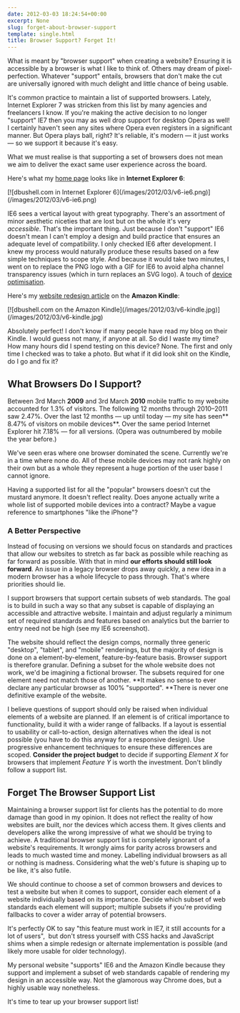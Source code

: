 ```yaml
---
date: 2012-03-03 18:24:54+00:00
excerpt: None
slug: forget-about-browser-support
template: single.html
title: Browser Support? Forget It!
---
```


What is meant by "browser support" when creating a website? Ensuring it is accessible by a browser is what I like to think of. Others may dream of pixel-perfection. Whatever "support" entails, browsers that don't make the cut are universally ignored with much delight and little chance of being usable.

It's common practice to maintain a list of supported browsers. Lately, Internet Explorer 7 was stricken from this list by many agencies and freelancers I know. If you're making the active decision to no longer "support" IE7 then you may as well drop support for desktop Opera as well! I certainly haven't seen any sites where Opera even registers in a significant manner. But Opera plays ball, right? It's reliable, it's modern — it just works — so we support it because it's easy.

What we must realise is that supporting a set of browsers does not mean we aim to deliver the exact same user experience across the board.

Here's what my [home page](/) looks like in **Internet Explorer 6**:

<p class="b-post__image">[![dbushell.com in Internet Explorer 6](/images/2012/03/v6-ie6.png)](/images/2012/03/v6-ie6.png)</p>

IE6 sees a vertical layout with great typography. There's an assortment of minor aesthetic niceties that are lost but on the whole it's very *accessible*. That's the important thing. Just because I don't "support" IE6 doesn't mean I can't employ a design and build practice that ensures an adequate level of compatibility. I only checked IE6 after development. I knew my process would naturally produce these results based on a few simple techniques to scope style. And because it would take two minutes, I went on to replace the PNG logo with a GIF for IE6 to avoid alpha channel transparency issues (which in turn replaces an SVG logo). A touch of [device optimisation](/2012/01/11/device-optimisation/).

Here's my [website redesign article](/2012/02/27/spring-cleaning-redesigning-dbushell-com/) on the **Amazon Kindle**:

<p class="b-post__image">[![dbushell.com on the Amazon Kindle](/images/2012/03/v6-kindle.jpg)](/images/2012/03/v6-kindle.jpg)</p>

Absolutely perfect! I don't know if many people have read my blog on their Kindle. I would guess not many, if anyone at all. So did I waste my time? How many hours did I spend testing on this device? None. The first and only time I checked was to take a photo. But what if it did look shit on the Kindle, do I go and fix it?


## What Browsers Do I Support?


Between 3rd March **2009** and 3rd March **2010** mobile traffic to my website accounted for 1.3% of visitors. The following 12 months through 2010–2011 saw 2.47%. Over the last 12 months — up until today — my site has seen** 8.47% of visitors on mobile devices**. Over the same period Internet Explorer hit 7.18% — for all versions. (Opera was outnumbered by mobile the year before.)

We've seen eras where one browser dominated the scene. Currently we're in a time where none do. All of these mobile devices may not rank highly on their own but as a whole they represent a huge portion of the user base I cannot ignore.

Having a supported list for all the "popular" browsers doesn't cut the mustard anymore. It doesn't reflect reality. Does anyone actually write a whole list of supported mobile devices into a contract? Maybe a vague reference to smartphones "like the iPhone"?


### A Better Perspective


Instead of focusing on versions we should focus on standards and practices that allow our websites to stretch as far back as possible while reaching as far forward as possible. With that in mind **our efforts should still look forward**. An issue in a legacy browser drops away quickly, a new idea in a modern browser has a whole lifecycle to pass through. That's where priorities should lie.

I support browsers that support certain subsets of web standards. The goal is to build in such a way so that any subset is capable of displaying an accessible and attractive website. I maintain and adjust regularly a minimum set of required standards and features based on analytics but the barrier to entry need not be high (see my IE6 screenshot).

The website should reflect the design comps, normally three generic "desktop", "tablet", and "mobile" renderings, but the majority of design is done on a element-by-element, feature-by-feature basis. Browser support is therefore granular. Defining a subset for the whole website does not work, we'd be imagining a fictional browser. The subsets required for one element need not match those of another. **It makes no sense to ever declare any particular browser as 100% "supported". **There is never one definitive example of the website.

I believe questions of support should only be raised when individual elements of a website are planned. If an element is of critical importance to functionality, build it with a wider range of fallbacks. If a layout is essential to usability or call-to-action, design alternatives when the ideal is not possible (you have to do this anyway for a responsive design). Use progressive enhancement techniques to ensure these differences are scoped. **Consider the project budget** to decide if supporting *Element X* for browsers that implement *Feature Y* is worth the investment. Don't blindly follow a support list.


## Forget The Browser Support List


Maintaining a browser support list for clients has the potential to do more damage than good in my opinion. It does not reflect the reality of how websites are built, nor the devices which access them. It gives clients and developers alike the wrong impressive of what we should be trying to achieve. A traditional browser support list is completely ignorant of a website's requirements. It wrongly aims for parity across browsers and leads to much wasted time and money. Labelling individual browsers as all or nothing is madness. Considering what the web's future is shaping up to be like, it's also futile.

We should continue to choose a set of common browsers and devices to test a website but when it comes to support, consider each element of a website individually based on its importance. Decide which subset of web standards each element will support; multiple subsets if you're providing fallbacks to cover a wider array of potential browsers.

It's perfectly OK to say "this feature must work in IE7, it still accounts for a lot of users",  but don't stress yourself with CSS hacks and JavaScript shims when a simple redesign or alternate implementation is possible (and likely more usable for older technology).

My personal website "supports" IE6 and the Amazon Kindle because they support and implement a subset of web standards capable of rendering my design in an accessible way. Not the glamorous way Chrome does, but a highly usable way nonetheless.

It's time to tear up your browser support list!
